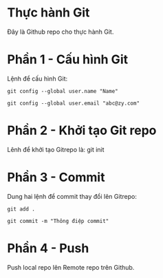 # Thực hành Git
Đây là Github repo cho thực hành Git.
# Phần 1 - Cấu hình Git
Lệnh để cấu hình Git:

`git config --global user.name "Name"`

`git config --global user.email "abc@zy.com"`

# Phần 2 - Khởi tạo Git repo
Lênh để khởi tạo Gitrepo là: git init
# Phần 3 - Commit
Dung hai lệnh để commit thay đổi lên Gitrepo:

`git add .`

`git commit -m "Thông điệp commit"`

# Phần 4 - Push
Push local repo lên Remote repo trên Github.

